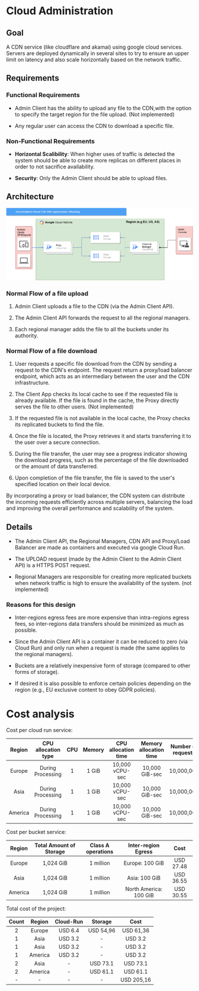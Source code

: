 # Cloud Administration

## Goal

A CDN service (like cloudflare and akamai) using google cloud services. Servers are deployed dynamically in several sites to try to ensure an upper limit on latency and also scale horizontally based on the network traffic.

## Requirements

### Functional Requirements

- Admin Client has the ability to upload any file to the CDN,with the option to specify the target region for the file upload. (Not implemented)

- Any regular user can access the CDN to download a specific file.

### Non-Functional Requirements

- **Horizontal Scalibility**: When higher uses of traffic is detected the system should be able to create more replicas on different places in order to not sacrifice availability.

- **Security**: Only the Admin Client should be able to upload files.



## Architecture

<img title="" src="docs/distributed_cdn.png" alt="Design" data-align="inline">

### Normal Flow of a file upload

1. Admin Client uploads a file to the CDN (via the Admin Client API).

2. The Admin Client API forwards the request to all the regional managers.

3. Each regional manager adds the file to all the buckets under its authority.

### Normal Flow of a file download


1. User requests a specific file download from the CDN by sending a request to the CDN's endpoint. The request return a proxy/load balancer endpoint, which acts as an intermediary between the user and the CDN infrastructure.

2. The Client App checks its local cache to see if the requested file is already available. If the file is found in the cache, the Proxy directly serves the file to other users. (Not implemented)

3. If the requested file is not available in the local cache, the Proxy checks its replicated buckets to find the file. 

4. Once the file is located, the Proxy retrieves it and starts transferring it to the user over a secure connection.

5. During the file transfer, the user may see a progress indicator showing the download progress, such as the percentage of the file downloaded or the amount of data transferred.

6.  Upon completion of the file transfer, the file is saved to the user's specified location on their local device.

By incorporating a proxy or load balancer, the CDN system can distribute the incoming requests efficiently across multiple servers, balancing the load and improving the overall performance and scalability of the system. 

## Details

- The Admin Client API, the Regional Managers, CDN API and Proxy/Load Balancer are made as containers and executed via google Cloud Run.

- The UPLOAD request (made by the Admin Client to the Admin Client API) is a HTTPS POST request.

<!-- - The Admin Client API also stores the files it receives in a bucket of its own. -->

- Regional Managers are responsible for creating more replicated buckets when network traffic is high to ensure the availability of the system. (not implemented)

### Reasons for this design

- Inter-regions egress fees are more expensive than intra-regions egress fees, so inter-regions data transfers should be minimized as much as possible.

- Since the Admin Client API is a container it can be reduced to zero (via Cloud Run) and only run when a request is made (the same applies to the regional managers).

- Buckets are a relatively inexpensive form of storage (compared to other forms of storage).

<!-- - In the case of synchronization issues all regional managers can depend on the Admin Client API node as a reliable coherent database. -->

- If desired it is also possible to enforce certain policies depending on the region (e.g., EU exclusive content to obey GDPR policies).

# Cost analysis

Cost per cloud run service:

|     Region     | CPU allocation type | CPU | Memory | CPU allocation time | Memory allocation time | Number of requests | Execution Time | Concurrent Requests |   Cost    |
|:--------------:|:------------------:|:---:|:------:|:-------------------:|:----------------------:|:------------------:|:--------------:|:------------------:|:---------:|
|    Europe     |  During Processing |  1  | 1 GiB  |   10,000 vCPU-sec   |     10,000 GiB-sec     |    10,000,000      |    100 ms      |        100         | USD 3.20  |
|    Asia      |  During Processing |  1  | 1 GiB  |   10,000 vCPU-sec   |     10,000 GiB-sec     |    10,000,000      |    100 ms      |        100         | USD 3.20  |
|  America   |  During Processing |  1  | 1 GiB  |   10,000 vCPU-sec   |     10,000 GiB-sec     |    10,000,000      |    100 ms      |        100         | USD 3.20  |

Cost per bucket service:

|     Region     | Total Amount of Storage | Class A operations | Inter-region Egress  |   Cost    |
|:--------------:|:------------------:|:---:|:------:|:-------------------:|
|    Europe | 1,024 GiB | 1 million |  Europe: 100 GiB   | USD 27.48 |
|    Asia | 1,024 GiB | 1 million |  Asia: 100 GiB   | USD 36.55 |
|    America | 1,024 GiB | 1 million |  North America: 100 GiB   | USD 30.55 |

Total cost of the project:

| Count | Region |    Cloud-Run     | Storage |  Cost    |
|:--------------:|:--------------:|:------------------:|:---:|:------:|
|  2  | Europe | USD 6.4 | USD 54,96 | USD 61,36 |
|  1  | Asia | USD 3.2 | - | USD 3.2 |
|  1  | Asia | USD 3.2 | - | USD 3.2 |
|  1  | America | USD 3.2 | - | USD 3.2 |
|  2  | Asia | - | USD 73.1 | USD 73.1 |
|  2  | America | - | USD 61.1 | USD 61.1 |
|  -  | - | - | - | USD 205,16 |
